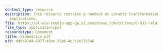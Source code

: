```yaml
---
content_type: resource
description: This resource contains a handout on Lorentz transformations toolbox and
  implications.
file: https://ol-ocw-studio-app-qa.s3.amazonaws.com/courses/8-033-relativity-fall-2006/d46b9744097749ac38a64c3c2e170546_kinematics.pdf
file_type: application/pdf
resourcetype: Document
title: kinematics.pdf
uid: d46b9744-0977-49ac-38a6-4c3c2e170546
---
```

